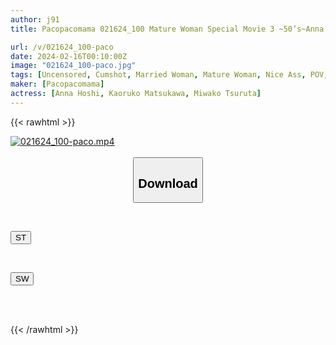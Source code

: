 ```yaml
---
author: j91
title: Pacopacomama 021624_100 Mature Woman Special Movie 3 ~50’s~Anna Hoshi Kaoruko Matsukawa Miwako Tsuruta

url: /v/021624_100-paco
date: 2024-02-16T00:10:00Z
image: "021624_100-paco.jpg"
tags: [Uncensored, Cumshot, Married Woman, Mature Woman, Nice Ass, POV, Sexy Legs, Shaved, Slender, Swimsuit]
maker: [Pacopacomama]
actress: [Anna Hoshi, Kaoruko Matsukawa, Miwako Tsuruta]
---
```



{{< rawhtml >}}

<div class="video" data-videoid="wJ7kGwMl18FJZM4">
    <a href="javascript:;">
        <img src="/v/021624_100-paco/021624_100-paco.jpg" width="WIDTH" height="HEIGHT" alt="021624_100-paco.mp4" loading="lazy">
    </a>
</div>

<script type="text/javascript" src="https://j91.asia/asset/on-demand-st.js"></script>

<br>
  <link rel="stylesheet" href="https://j91.asia/asset/bs5.css">
  
  <center>
  <button class="btn btn-primary" type="button" data-bs-toggle="collapse" data-bs-target=".multi-collapse" aria-expanded="false" aria-controls="multiCollapseExample1 multiCollapseExample2"><h2>Download</h2></button></center>
</p>
<div class="row">
  <div class="col">
    <div class="collapse multi-collapse" id="multiCollapseExample1">
      <div class="card card-body">
	      	      <br>
<div class="buttons">  
<p><a href="https://streamtape.to/v/wJ7kGwMl18FJZM4" target="_blank"><button class="btn-hover color-3"><i class="fa fa-download"></i> ST</button></a></p></div>
    </div>
  </div>
</div>
  <div class="col">
    <div class="collapse multi-collapse" id="multiCollapseExample2">
      <div class="card card-body">
	      <br>
<div class="buttons">
<p><a href="https://cdnwish.com/8eugd09acug3" target="_blank"><button class="btn-hover color-2"><i class="fa fa-download"></i> SW</button></a></p></div>
<br><br>
      </div>
    </div>
  </div>
</div>

{{< /rawhtml >}}